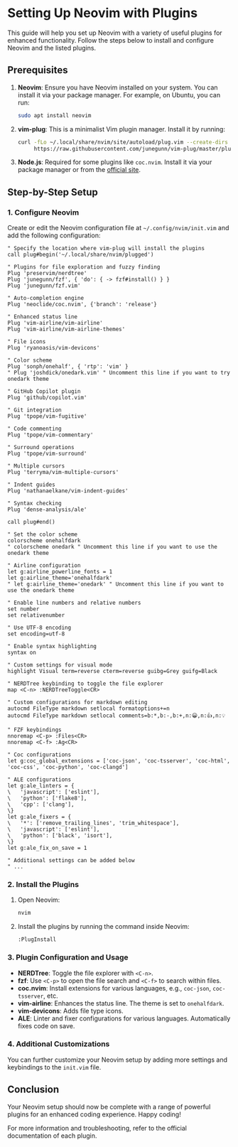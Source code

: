 # Setting Up Neovim with Plugins

This guide will help you set up Neovim with a variety of useful plugins for enhanced functionality. Follow the steps below to install and configure Neovim and the listed plugins.

## Prerequisites

1. **Neovim**: Ensure you have Neovim installed on your system. You can install it via your package manager. For example, on Ubuntu, you can run:
    ```sh
    sudo apt install neovim
    ```

2. **vim-plug**: This is a minimalist Vim plugin manager. Install it by running:
    ```sh
    curl -fLo ~/.local/share/nvim/site/autoload/plug.vim --create-dirs \
         https://raw.githubusercontent.com/junegunn/vim-plug/master/plug.vim
    ```

3. **Node.js**: Required for some plugins like `coc.nvim`. Install it via your package manager or from the [official site](https://nodejs.org/).

## Step-by-Step Setup

### 1. Configure Neovim

Create or edit the Neovim configuration file at `~/.config/nvim/init.vim` and add the following configuration:

```vim
" Specify the location where vim-plug will install the plugins
call plug#begin('~/.local/share/nvim/plugged')

" Plugins for file exploration and fuzzy finding
Plug 'preservim/nerdtree'
Plug 'junegunn/fzf', { 'do': { -> fzf#install() } }
Plug 'junegunn/fzf.vim'

" Auto-completion engine
Plug 'neoclide/coc.nvim', {'branch': 'release'}

" Enhanced status line
Plug 'vim-airline/vim-airline'
Plug 'vim-airline/vim-airline-themes'

" File icons
Plug 'ryanoasis/vim-devicons'

" Color scheme
Plug 'sonph/onehalf', { 'rtp': 'vim' }
" Plug 'joshdick/onedark.vim' " Uncomment this line if you want to try onedark theme

" GitHub Copilot plugin
Plug 'github/copilot.vim'

" Git integration
Plug 'tpope/vim-fugitive'

" Code commenting
Plug 'tpope/vim-commentary'

" Surround operations
Plug 'tpope/vim-surround'

" Multiple cursors
Plug 'terryma/vim-multiple-cursors'

" Indent guides
Plug 'nathanaelkane/vim-indent-guides'

" Syntax checking
Plug 'dense-analysis/ale'

call plug#end()

" Set the color scheme
colorscheme onehalfdark
" colorscheme onedark " Uncomment this line if you want to use the onedark theme

" Airline configuration
let g:airline_powerline_fonts = 1
let g:airline_theme='onehalfdark'
" let g:airline_theme='onedark' " Uncomment this line if you want to use the onedark theme

" Enable line numbers and relative numbers
set number
set relativenumber

" Use UTF-8 encoding
set encoding=utf-8

" Enable syntax highlighting
syntax on

" Custom settings for visual mode
highlight Visual term=reverse cterm=reverse guibg=Grey guifg=Black

" NERDTree keybinding to toggle the file explorer
map <C-n> :NERDTreeToggle<CR>

" Custom configurations for markdown editing
autocmd FileType markdown setlocal formatoptions+=n
autocmd FileType markdown setlocal comments=b:*,b:-,b:+,n:😀,n:👍,n:💡

" FZF keybindings
nnoremap <C-p> :Files<CR>
nnoremap <C-f> :Ag<CR>

" Coc configurations
let g:coc_global_extensions = ['coc-json', 'coc-tsserver', 'coc-html', 'coc-css', 'coc-python', 'coc-clangd']

" ALE configurations
let g:ale_linters = {
\   'javascript': ['eslint'],
\   'python': ['flake8'],
\   'cpp': ['clang'],
\}
let g:ale_fixers = {
\   '*': ['remove_trailing_lines', 'trim_whitespace'],
\   'javascript': ['eslint'],
\   'python': ['black', 'isort'],
\}
let g:ale_fix_on_save = 1

" Additional settings can be added below
" ...
```

### 2. Install the Plugins

1. Open Neovim:
    ```sh
    nvim
    ```

2. Install the plugins by running the command inside Neovim:
    ```vim
    :PlugInstall
    ```

### 3. Plugin Configuration and Usage

- **NERDTree**: Toggle the file explorer with `<C-n>`.
- **fzf**: Use `<C-p>` to open the file search and `<C-f>` to search within files.
- **coc.nvim**: Install extensions for various languages, e.g., `coc-json`, `coc-tsserver`, etc.
- **vim-airline**: Enhances the status line. The theme is set to `onehalfdark`.
- **vim-devicons**: Adds file type icons.
- **ALE**: Linter and fixer configurations for various languages. Automatically fixes code on save.

### 4. Additional Customizations

You can further customize your Neovim setup by adding more settings and keybindings to the `init.vim` file.

## Conclusion

Your Neovim setup should now be complete with a range of powerful plugins for an enhanced coding experience. Happy coding!

For more information and troubleshooting, refer to the official documentation of each plugin.